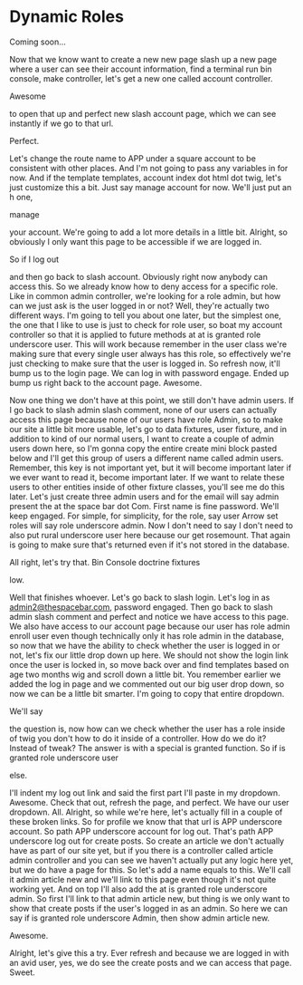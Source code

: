 # Dynamic Roles

Coming soon...

Now that we know want to create a new new page slash up a new page where a user can see their account information, find a terminal run bin console, make controller, let's get a new one called account controller. 

Awesome 

to open that up and perfect new slash account page, which we can see instantly if we go to that url. 

Perfect. 

Let's change the route name to APP under a square account to be consistent with other places. And I'm not going to pass any variables in for now. And if the template templates, account index dot html dot twig, let's just customize this a bit. Just say manage account for now. We'll just put an h one, 

manage 

your account. We're going to add a lot more details in a little bit. Alright, so obviously I only want this page to be accessible if we are logged in. 

So if I log out 

and then go back to slash account. Obviously right now anybody can access this. So we already know how to deny access for a specific role. Like in common admin controller, we're looking for a role admin, but how can we just ask is the user logged in or not? Well, they're actually two different ways. I'm going to tell you about one later, but the simplest one, the one that I like to use is just to check for role user, so boat my account controller so that it is applied to future methods at at is granted role underscore user. This will work because remember in the user class we're making sure that every single user always has this role, so effectively we're just checking to make sure that the user is logged in. So refresh now, it'll bump us to the login page. We can log in with password engage. Ended up bump us right back to the account page. Awesome. 

Now one thing we don't have at this point, we still don't have admin users. If I go back to slash admin slash comment, none of our users can actually access this page because none of our users have role Admin, so to make our site a little bit more usable, let's go to data fixtures, user fixture, and in addition to kind of our normal users, I want to create a couple of admin users down here, so I'm gonna copy the entire create mini block pasted below and I'll get this group of users a different name called admin users. Remember, this key is not important yet, but it will become important later if we ever want to read it, become important later. If we want to relate these users to other entities inside of other fixture classes, you'll see me do this later. Let's just create three admin users and for the email will say admin present the at the space bar dot Com. First name is fine password. We'll keep engaged. For simple, for simplicity, for the role, say user Arrow set roles will say role underscore admin. Now I don't need to say I don't need to also put rural underscore user here because our get rosemount. That again is going to make sure that's returned even if it's not stored in the database. 

All right, let's try that. Bin Console doctrine fixtures 

low. 

Well that finishes whoever. Let's go back to slash login. Let's log in as admin2@thespacebar.com, password engaged. Then go back to slash admin slash comment and perfect and notice we have access to this page. We also have access to our account page because our user has role admin enroll user even though technically only it has role admin in the database, so now that we have the ability to check whether the user is logged in or not, let's fix our little drop down up here. We should not show the login link once the user is locked in, so move back over and find templates based on age two months wig and scroll down a little bit. You remember earlier we added the log in page and we commented out our big user drop down, so now we can be a little bit smarter. I'm going to copy that entire dropdown. 

We'll say 

the question is, now how can we check whether the user has a role inside of twig you don't how to do it inside of a controller. How do we do it? Instead of tweak? The answer is with a special is granted function. So if is granted role underscore user 

else. 

I'll indent my log out link and said the first part I'll paste in my dropdown. Awesome. Check that out, refresh the page, and perfect. We have our user dropdown. All. Alright, so while we're here, let's actually fill in a couple of these broken links. So for profile we know that that url is APP underscore account. So path APP underscore account for log out. That's path APP underscore log out for create posts. So create an article we don't actually have as part of our site yet, but if you there is a controller called article admin controller and you can see we haven't actually put any logic here yet, but we do have a page for this. So let's add a name equals to this. We'll call it admin article new and we'll link to this page even though it's not quite working yet. And on top I'll also add the at is granted role underscore admin. So first I'll link to that admin article new, but thing is we only want to show that create posts if the user's logged in as an admin. So here we can say if is granted role underscore Admin, then show admin article new. 

Awesome. 

Alright, let's give this a try. Ever refresh and because we are logged in with an avid user, yes, we do see the create posts and we can access that page. Sweet.